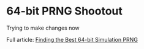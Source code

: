 # 64-bit PRNG Shootout

Trying to make changes now

Full article: [Finding the Best 64-bit Simulation PRNG][a]


[a]: http://nullprogram.com/blog/2017/09/21/
